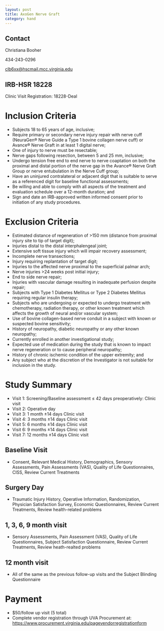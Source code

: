 ```yaml
---
layout: post
title: AxoGen Nerve Graft
category: hand
---
```


## Contact

Christiana Booher

434-243-0296

clb6xx@hscmail.mcc.virginia.edu

## IRB-HSR 18228

Clinic Visit Registration: 18228-Deal

# Inclusion Criteria

- Subjects 18 to 65 years of age, inclusive; 
- Require primary or secondary nerve injury repair with nerve cuff (NeuraGen® Nerve Guide a Type 1 bovine collagen nerve cuff) or Avance® Nerve Graft in at least 1 digital nerve; 
- One of injury to nerve must be resectable; 
- Nerve gaps following resection, between 5 and 25 mm, inclusive; 
- Undergo tension free end to end nerve to nerve coaptation on both the proximal and distal portion of the nerve gap in the Avance® Nerve Graft Group or nerve entubulation in the Nerve Cuff group; 
- Have an uninjured contralateral or adjacent digit that is suitable to serve as a referenced digit for baseline functional assessments; 
- Be willing and able to comply with all aspects of the treatment and evaluation schedule over a 12-month duration; and 
- Sign and date an IRB-approved written informed consent prior to initiation of any study procedures. 

# Exclusion Criteria

- Estimated distance of regeneration of >150 mm (distance from proximal injury site to tip of target digit); 
-	Injuries distal to the distal interphalengeal joint; 
-	Extensive soft tissue injury which will impair recovery assessment; 
-	Incomplete nerve transections; 
-	Injury requiring replantation of target digit; 
-	Injuries to the affected nerve proximal to the superficial palmar arch; 
-	Nerve injuries >24 weeks post initial injury; 
-	End to side nerve repair; 
-	Injuries with vascular damage resulting in inadequate perfusion despite repair; 
-	Subjects with Type 1 Diabetes Mellitus or Type 2 Diabetes Mellitus requiring regular insulin therapy; 
-	Subjects who are undergoing or expected to undergo treatment with chemotherapy, radiation therapy, or other known treatment which affects the growth of neural and/or vascular system; 
-	Use of bovine collagen-based nerve conduit in a subject with known or suspected bovine sensitivity; 
-	History of neuropathy, diabetic neuropathy or any other known neuropathy; 
-	Currently enrolled in another investigational study; 
-	Expected use of medication during the study that is known to impact nerve regeneration or to cause peripheral neuropathy; 
-	History of chronic ischemic condition of the upper extremity; and 
-	Any subject who at the discretion of the Investigator is not suitable for inclusion in the study. 

# Study Summary

-	Visit 1: Screening/Baseline assessment  ≤ 42 days preoperatively: Clinic  visit 
-	Visit 2: Operative day
-	Visit 3: 1 month ±14 days Clinic visit
-	Visit 4: 3 months ±14 days Clinic visit
-	Visit 5: 6 months ±14 days Clinic visit
-	Visit 6: 9 months ±14 days Clinic visit
-	Visit 7: 12 months ±14 days Clinic visit

## Baseline Visit

- Consent, Relevant Medical History, Demographics, Sensory Assessments, Pain Assessments (VAS), Quality of Life Questionnaires, CISS, Review Current Treatments

## Surgery Day

- Traumatic Injury History, Operative Information, Randomization, Physician Satisfaction Survey, Economic Questionnaires, Review Current Treatments, Review health-related problems

## 1, 3, 6, 9 month visit

- Sensory Assessments, Pain Assessment (VAS), Quality of Life Questionnaires, Subject Satisfaction Questionnaire, Review Current Treatments, Review heath-realted problems

## 12 month visit

- All of the same as the previous follow-up visits and the Subject Blinding Questionnaire

# Payment
-	$50/follow up visit (5 total)
-	Complete vendor registration through UVA Procurement at: https://www.procurement.virginia.edu/pagevendorregistrationform
